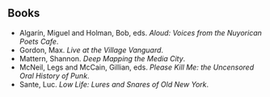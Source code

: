 ## Books

* Algarín, Miguel and Holman, Bob, eds. _Aloud: Voices from the Nuyorican Poets Cafe_.
* Gordon, Max. _Live at the Village Vanguard_.
* Mattern, Shannon. _Deep Mapping the Media City_.
* McNeil, Legs and McCain, Gillian, eds. _Please Kill Me: the Uncensored Oral
  History of Punk_.
* Sante, Luc. _Low Life: Lures and Snares of Old New York_.

